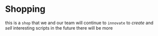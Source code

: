 # Shopping

this is a `shop` that we and our team will continue to `innovate` to _create_ and _sell_ interesting scripts in the future there will be more
